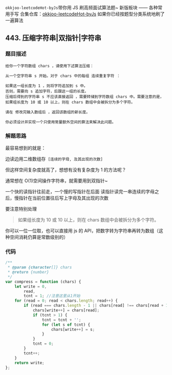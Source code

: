 `okkjoo-leetcodeHot-byJs`带你用 JS 刷高频面试算法题~
新版板块 —— 各种常用手写
合集仓库：[okkjoo-leetcodeHot-byJs](https://github.com/okkjoo/okkjoo-leetcodeHot-byJs)
如果你已经按题型分类系统地刷了一遍算法

## 443. 压缩字符串|双指针|字符串

### 题目描述

```
给你一个字符数组 chars ，请使用下述算法压缩：

从一个空字符串 s 开始。对于 chars 中的每组 连续重复字符 ：

如果这一组长度为 1 ，则将字符追加到 s 中。
否则，需要向 s 追加字符，后跟这一组的长度。
压缩后得到的字符串 s 不应该直接返回 ，需要转储到字符数组 chars 中。需要注意的是，如果组长度为 10 或 10 以上，则在 chars 数组中会被拆分为多个字符。

请在 修改完输入数组后 ，返回该数组的新长度。

你必须设计并实现一个只使用常量额外空间的算法来解决此问题。
```

### 解题思路

最容易想到的就是：

边读边用二维数组存` [连续的字母, 及其出现的次数]`

但这样空间复杂度就高了，想想有没有复杂度为 1 的方法呢？

通常想在 O(1)空间操作字符串，就需要用到双指针~

一个快的读指针往前走，一个慢的写指针在后面
读指针读完一串连续的字母之后，慢指针在当前位置往后写上字母及其出现的次数

要注意特别处理

> 如果组长度为 10 或 10 以上，则在 chars 数组中会被拆分为多个字符。

你可以一位一位取，也可以直接用 js 的 API，把数字转为字符串再转为数组（这种空间消耗仍算是常数级别的）

### 代码

```js
/**
 * @param {character[]} chars
 * @return {number}
 */
var compress = function (chars) {
	let write = 0,
		read,
		tcnt = 1; //注意这里从1开始
	for (read = 0; read < chars.length; read++) {
		if (read === chars.length - 1 || chars[read] !== chars[read + 1]) {
			chars[write++] = chars[read];
			if (tcnt > 1) {
				tcnt = tcnt + '';
				for (let s of tcnt) {
					chars[write++] = s;
				}
			}
			tcnt = 0;
		}
		tcnt++;
	}
	return write;
};
```
